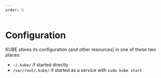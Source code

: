 ```yaml
---
order: 6
---
```


# Configuration

KUBE stores its configuration (and other resources) in one of these two places:

*   `~/.kube/` if started directly
*   `/var/root/.kube/` if started as a service with `sudo kube start`

